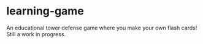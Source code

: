 # learning-game
An educational tower defense game where you make your own flash cards! Still a work in progress.
